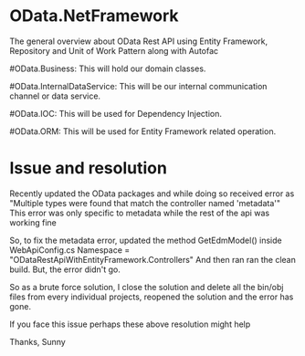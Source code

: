 # OData.NetFramework

The general overview about OData Rest API using Entity Framework, Repository and Unit of Work Pattern along with Autofac

#OData.Business: 
This will hold our domain classes.

#OData.InternalDataService: 
This will be our internal communication channel or data service.

#OData.IOC: 
This will be used for Dependency Injection.

#OData.ORM: 
This will be used for Entity Framework related operation.

# Issue and resolution
Recently updated the OData packages and while doing so received error as
"Multiple types were found that match the controller named 'metadata'"
This error was only specific to metadata while the rest of the api was working fine

So, to fix the metadata error, updated the method GetEdmModel() inside WebApiConfig.cs
Namespace = "ODataRestApiWithEntityFramework.Controllers"
And then ran ran the clean build. But, the error didn't go.

So as a brute force solution, I close the solution and delete all the bin/obj files
from every individual projects, reopened the solution and the error has gone.

If you face this issue perhaps these above resolution might help

Thanks,
Sunny


